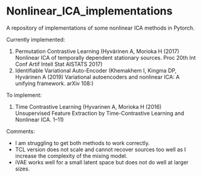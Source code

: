# Nonlinear_ICA_implementations
A repository of implementations of some nonlinear ICA methods in Pytorch.

Currently implemented:
1. Permutation Contrastive Learning (Hyvärinen A, Morioka H (2017) Nonlinear ICA of temporally dependent stationary sources. Proc 20th Int Conf Artif Intell Stat AISTATS 2017)
2. Identifiable Variational Auto-Encoder (Khemakhem I, Kingma DP, Hyvärinen A (2019) Variational autoencoders and nonlinear ICA: A unifying framework. arXiv 108:)

To implement:
1. Time Contrastive Learning (Hyvarinen A, Morioka H (2016) Unsupervised Feature Extraction by Time-Contrastive Learning and Nonlinear ICA. 1–11)

Comments:
- I am struggling to get both methods to work correctly. 
- TCL version does not scale and cannot recover sources too well as I increase the complexity of the mixing model. 
- iVAE works well for a small latent space but does not do well at larger sizes.
